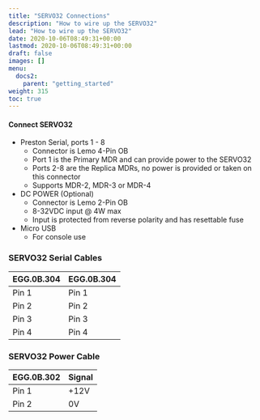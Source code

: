 ```yaml
---
title: "SERVO32 Connections"
description: "How to wire up the SERVO32"
lead: "How to wire up the SERVO32"
date: 2020-10-06T08:49:31+00:00
lastmod: 2020-10-06T08:49:31+00:00
draft: false
images: []
menu:
  docs2:
    parent: "getting_started"
weight: 315
toc: true
---
```


#### Connect SERVO32

- Preston Serial, ports 1 - 8
  - Connector is Lemo 4-Pin OB
  - Port 1 is the Primary MDR and can provide power to the SERVO32
  - Ports 2-8 are the Replica MDRs, no power is provided or taken on this connector
  - Supports MDR-2, MDR-3 or MDR-4
- DC POWER (Optional)
  - Connector is Lemo 2-Pin OB
  - 8-32VDC input @ 4W max
  - Input is protected from reverse polarity and has resettable fuse
- Micro USB
  - For console use

### SERVO32 Serial Cables

| EGG.0B.304 | EGG.0B.304 |
| ---------- | ---------- |
| Pin 1 | Pin 1 |
| Pin 2 | Pin 2 |
| Pin 3 | Pin 3 |
| Pin 4 | Pin 4 |


### SERVO32 Power Cable

| EGG.0B.302 | Signal |
| ---------- | ------ |
| Pin 1 | +12V |
| Pin 2 | 0V |
